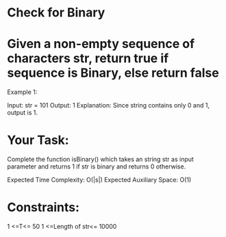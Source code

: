 # Check for Binary
# Given a non-empty sequence of characters str, return true if sequence is Binary, else return false

Example 1:

Input:
str = 101
Output:
1
Explanation:
Since string contains only 0 and 1, output is 1.

# Your Task:
Complete the function isBinary() which takes an string str as input parameter and returns 1 if str is binary and returns 0 otherwise.

 

Expected Time Complexity: O(|s|)
Expected Auxiliary Space: O(1)

 

# Constraints:
1 <=T<= 50
1 <=Length of str<= 10000
